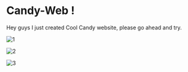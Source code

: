 # Candy-Web !
Hey guys I just created Cool Candy website, please go ahead and try. 


![1](https://github.com/Tkz-Hx/Candy-Web/assets/134191208/0c13baf9-1e93-4d9d-97de-95e63e64d199)


![2](https://github.com/Tkz-Hx/Candy-Web/assets/134191208/8c60a6f3-ca08-41bf-ba02-6eeda18921ac)


![3](https://github.com/Tkz-Hx/Candy-Web/assets/134191208/c540eb8c-844c-4672-b8d2-9fcd9dc17a60)
